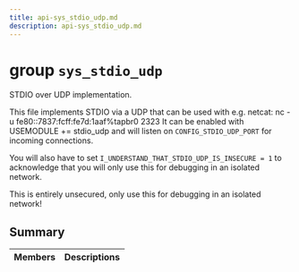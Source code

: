 ```yaml
---
title: api-sys_stdio_udp.md
description: api-sys_stdio_udp.md
---
```

# group `sys_stdio_udp` 

STDIO over UDP implementation.

This file implements STDIO via a UDP that can be used with e.g. netcat:  nc -u fe80::7837:fcff:fe7d:1aaf%tapbr0 2323
 It can be enabled with  USEMODULE += stdio_udp
 and will listen on `CONFIG_STDIO_UDP_PORT` for incoming connections.

You will also have to set `I_UNDERSTAND_THAT_STDIO_UDP_IS_INSECURE = 1` to acknowledge that you will only use this for debugging in an isolated network.

This is entirely unsecured, only use this for debugging in an isolated network!

## Summary

 Members                        | Descriptions                                
--------------------------------|---------------------------------------------


